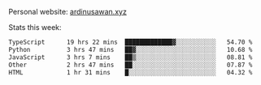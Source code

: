 Personal website: [ardinusawan.xyz](https://ardinusawan.xyz)

Stats this week:
<!--START_SECTION:waka-->

```txt
TypeScript      19 hrs 22 mins  █████████████▓░░░░░░░░░░░   54.70 %
Python          3 hrs 47 mins   ██▓░░░░░░░░░░░░░░░░░░░░░░   10.68 %
JavaScript      3 hrs 7 mins    ██▒░░░░░░░░░░░░░░░░░░░░░░   08.81 %
Other           2 hrs 47 mins   ██░░░░░░░░░░░░░░░░░░░░░░░   07.87 %
HTML            1 hr 31 mins    █░░░░░░░░░░░░░░░░░░░░░░░░   04.32 %
```

<!--END_SECTION:waka-->
